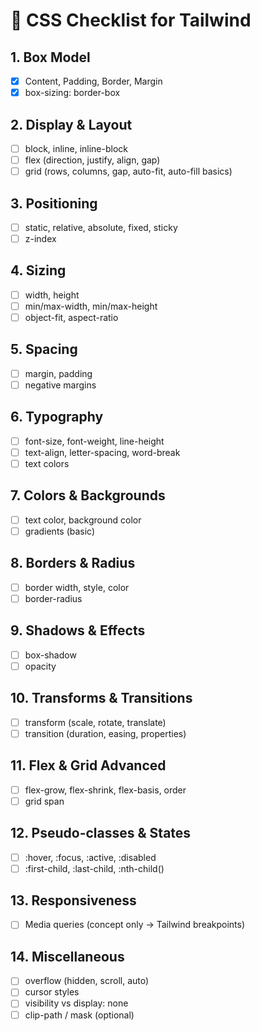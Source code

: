# 📝 CSS Checklist for Tailwind

## 1. Box Model
- [x] Content, Padding, Border, Margin
- [x] box-sizing: border-box

## 2. Display & Layout
- [ ] block, inline, inline-block
- [ ] flex (direction, justify, align, gap)
- [ ] grid (rows, columns, gap, auto-fit, auto-fill basics)

## 3. Positioning
- [ ] static, relative, absolute, fixed, sticky
- [ ] z-index

## 4. Sizing
- [ ] width, height
- [ ] min/max-width, min/max-height
- [ ] object-fit, aspect-ratio

## 5. Spacing
- [ ] margin, padding
- [ ] negative margins

## 6. Typography
- [ ] font-size, font-weight, line-height
- [ ] text-align, letter-spacing, word-break
- [ ] text colors

## 7. Colors & Backgrounds
- [ ] text color, background color
- [ ] gradients (basic)

## 8. Borders & Radius
- [ ] border width, style, color
- [ ] border-radius

## 9. Shadows & Effects
- [ ] box-shadow
- [ ] opacity

## 10. Transforms & Transitions
- [ ] transform (scale, rotate, translate)
- [ ] transition (duration, easing, properties)

## 11. Flex & Grid Advanced
- [ ] flex-grow, flex-shrink, flex-basis, order
- [ ] grid span

## 12. Pseudo-classes & States
- [ ] :hover, :focus, :active, :disabled
- [ ] :first-child, :last-child, :nth-child()

## 13. Responsiveness
- [ ] Media queries (concept only → Tailwind breakpoints)

## 14. Miscellaneous
- [ ] overflow (hidden, scroll, auto)
- [ ] cursor styles
- [ ] visibility vs display: none
- [ ] clip-path / mask (optional)
